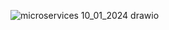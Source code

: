 ![microservices 10_01_2024 drawio](https://github.com/skalskibukowa/bmmicroservices/assets/29678557/5e80f5d0-aff8-4026-84cc-43390416ec68)
